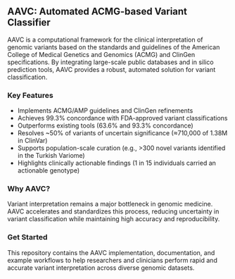 ## AAVC: Automated ACMG-based Variant Classifier
AAVC is a computational framework for the clinical interpretation of genomic variants based on the standards and guidelines of the American College of Medical Genetics and Genomics (ACMG) and ClinGen specifications. By integrating large-scale public databases and in silico prediction tools, AAVC provides a robust, automated solution for variant classification.

### Key Features
- Implements ACMG/AMP guidelines and ClinGen refinements
- Achieves 99.3% concordance with FDA-approved variant classifications
- Outperforms existing tools (63.6% and 93.3% concordance)
- Resolves ~50% of variants of uncertain significance (≈710,000 of 1.38M in ClinVar)
- Supports population-scale curation (e.g., >300 novel variants identified in the Turkish Variome)
- Highlights clinically actionable findings (1 in 15 individuals carried an actionable genotype)

### Why AAVC?
Variant interpretation remains a major bottleneck in genomic medicine. AAVC accelerates and standardizes this process, reducing uncertainty in variant classification while maintaining high accuracy and reproducibility.

### Get Started
This repository contains the AAVC implementation, documentation, and example workflows to help researchers and clinicians perform rapid and accurate variant interpretation across diverse genomic datasets.
